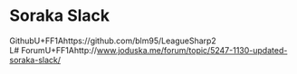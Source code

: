 Soraka Slack
===================

GithubU+FF1Ahttps://github.com/blm95/LeagueSharp2	
L# ForumU+FF1Ahttp://www.joduska.me/forum/topic/5247-1130-updated-soraka-slack/
